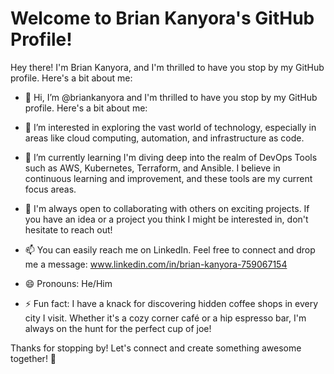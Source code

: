 # Welcome to Brian Kanyora's GitHub Profile! 

Hey there! I'm Brian Kanyora, and I'm thrilled to have you stop by my GitHub profile. Here's a bit about me:

- 👋 Hi, I’m @briankanyora and I'm thrilled to have you stop by my GitHub profile. Here's a bit about me:

- 👀 I’m interested in exploring the vast world of technology, especially in areas like cloud computing, automation, and infrastructure as code.
- 🌱 I’m currently learning I'm diving deep into the realm of DevOps Tools such as AWS, Kubernetes, Terraform, and Ansible. I believe in continuous learning and improvement, and these tools are my current focus areas.
- 💞️ I'm always open to collaborating with others on exciting projects. If you have an idea or a project you think I might be interested in, don't hesitate to reach out!
- 📫 You can easily reach me on LinkedIn. Feel free to connect and drop me a message: www.linkedin.com/in/brian-kanyora-759067154 
- 😄 Pronouns: He/Him
- ⚡ Fun fact:  I have a knack for discovering hidden coffee shops in every city I visit. Whether it's a cozy corner café or a hip espresso bar, I'm always on the hunt for the perfect cup of joe!

Thanks for stopping by! Let's connect and create something awesome together! 🚀
